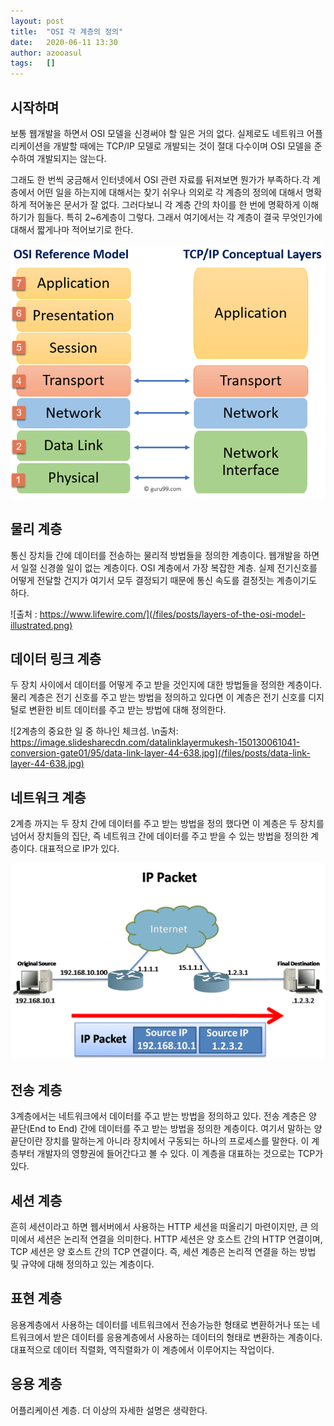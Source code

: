 ```yaml
---
layout: post
title:  "OSI 각 계층의 정의"
date:   2020-06-11 13:30
author: azooasul
tags:	[]
---
```



## 시작하며

보통 웹개발을 하면서 OSI 모델을 신경써야 할 일은 거의 없다. 실제로도 네트워크 어플리케이션을 개발할 때에는 TCP/IP 모델로 개발되는 것이 절대 다수이며 OSI 모델을 준수하여 개발되지는 않는다. 

그래도 한 번씩 궁금해서 인터넷에서 OSI 관련 자료를 뒤져보면 뭔가가 부족하다.각 계층에서 어떤 일을 하는지에 대해서는 찾기 쉬우나 의외로 각 계층의 정의에 대해서 명확하게 적어놓은 문서가 잘 없다. 그러다보니 각 계층 간의 차이를 한 번에 명확하게 이해하기가 힘들다. 특히 2~6계층이 그렇다. 그래서 여기에서는 각 계층이 결국 무엇인가에 대해서 짧게나마 적어보기로 한다.

![OSI 모델과 TCP/IP 모델](/files/posts/102219_1135_TCPIPvsOSIM1.png)



## 물리 계층 

통신 장치들 간에 데이터를 전송하는 물리적 방법들을 정의한 계층이다. 웹개발을 하면서 일절 신경쓸 일이 없는 계층이다. OSI 계층에서 가장 복잡한 계층. 실제 전기신호를 어떻게 전달할 건지가 여기서 모두 결정되기 때문에 통신 속도를 결정짓는 계층이기도 하다.

![출처 : https://www.lifewire.com/](/files/posts/layers-of-the-osi-model-illustrated.png)



## 데이터 링크 계층

두 장치 사이에서 데이터를 어떻게 주고 받을 것인지에 대한 방법들을 정의한 계층이다. 물리 계층은 전기 신호를 주고 받는 방법을 정의하고 있다면 이 계층은 전기 신호를 디지털로 변환한 비트 데이터를 주고 받는 방법에 대해 정의한다.  

![2계층의 중요한 일 중 하나인 체크섬. \n출처: https://image.slidesharecdn.com/datalinklayermukesh-150130061041-conversion-gate01/95/data-link-layer-44-638.jpg](/files/posts/data-link-layer-44-638.jpg)

## 네트워크 계층

2계층 까지는 두 장치 간에 데이터를 주고 받는 방법을 정의 했다면 이 계층은 두 장치를 넘어서 장치들의 집단, 즉 네트워크 간에 데이터를 주고 받을 수 있는 방법을 정의한 계층이다. 대표적으로 IP가 있다.

![네트워크 계층 = IP](/files/posts/IP-Packet.png)


## 전송 계층

3계층에서는 네트워크에서 데이터를 주고 받는 방법을 정의하고 있다. 전송 계층은 양 끝단(End to End) 간에 데이터를 주고 받는 방법을 정의한 계층이다. 여기서 말하는 양 끝단이란 장치를 말하는게 아니라 장치에서 구동되는 하나의 프로세스를 말한다. 이 계층부터 개발자의 영향권에 들어간다고 볼 수 있다. 이 계층을 대표하는 것으로는 TCP가 있다.


## 세션 계층

흔히 세션이라고 하면 웹서버에서 사용하는 HTTP 세션을 떠올리기 마련이지만, 큰 의미에서 세션은 논리적 연결을 의미한다. HTTP 세션은 양 호스트 간의 HTTP 연결이며, TCP 세션은 양 호스트 간의 TCP 연결이다. 즉, 세션 계층은 논리적 연결을 하는 방법 및 규약에 대해 정의하고 있는 계층이다.

## 표현 계층

응용계층에서 사용하는 데이터를 네트워크에서 전송가능한 형태로 변환하거나 또는 네트워크에서 받은 데이터를 응용계층에서 사용하는 데이터의 형태로 변환하는 계층이다.
대표적으로 데이터 직렬화, 역직렬화가 이 계층에서 이루어지는 작업이다.

## 응용 계층

어플리케이션 계층. 더 이상의 자세한 설명은 생략한다. 
